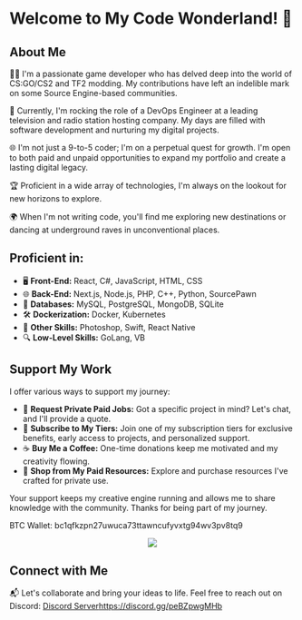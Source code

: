 # Welcome to My Code Wonderland! 🚀

## About Me

👨‍💻 I'm a passionate game developer who has delved deep into the world of CS:GO/CS2 and TF2 modding. My contributions have left an indelible mark on some Source Engine-based communities.

💼 Currently, I'm rocking the role of a DevOps Engineer at a leading television and radio station hosting company. My days are filled with software development and nurturing my digital projects.

🌐 I'm not just a 9-to-5 coder; I'm on a perpetual quest for growth. I'm open to both paid and unpaid opportunities to expand my portfolio and create a lasting digital legacy.

🏆 Proficient in a wide array of technologies, I'm always on the lookout for new horizons to explore.

🌍 When I'm not writing code, you'll find me exploring new destinations or dancing at underground raves in unconventional places.

## Proficient in:

- 🖥️ **Front-End:** React, C#, JavaScript, HTML, CSS
- 🌐 **Back-End:** Next.js, Node.js, PHP, C++, Python, SourcePawn
- 💾 **Databases:** MySQL, PostgreSQL, MongoDB, SQLite
- 🛠️ **Dockerization:** Docker, Kubernetes
- 🌟 **Other Skills:** Photoshop, Swift, React Native
- 🔍 **Low-Level Skills:** GoLang, VB

## Support My Work

I offer various ways to support my journey:

- 💬 **Request Private Paid Jobs:** Got a specific project in mind? Let's chat, and I'll provide a quote.
- 🎁 **Subscribe to My Tiers:** Join one of my subscription tiers for exclusive benefits, early access to projects, and personalized support.
- ☕ **Buy Me a Coffee:** One-time donations keep me motivated and my creativity flowing.
- 💼 **Shop from My Paid Resources:** Explore and purchase resources I've crafted for private use.

Your support keeps my creative engine running and allows me to share knowledge with the community. Thanks for being part of my journey.

BTC Wallet: bc1qfkzpn27uwuca73ttawncufyvxtg94wv3pv8tq9

<p align="center">
<a href="https://www.buymeacoffee.com/k4ryuu">
<img src="https://img.buymeacoffee.com/button-api/?text=Support My Work&emoji=☕&slug=k4ryuu&button_colour=FF5F5F&font_colour=ffffff&font_family=Inter&outline_colour=000000&coffee_colour=FFDD00" />
</a>
</p>

## Connect with Me

📬 Let's collaborate and bring your ideas to life. Feel free to reach out on Discord: [Discord Server](https://discord.gg/peBZpwgMHb)https://discord.gg/peBZpwgMHb
